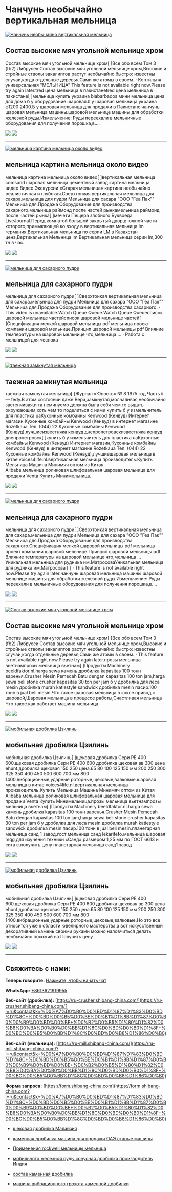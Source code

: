 # Чанчунь необычайно вертикальная мельница

<a href="https://swt.shibang-china.com/?l=ru&img&k=%D0%A7%D0%B0%D0%BD%D1%87%D1%83%D0%BD%D1%8C+%D0%BD%D0%B5%D0%BE%D0%B1%D1%8B%D1%87%D0%B0%D0%B9%D0%BD%D0%BE+%D0%B2%D0%B5%D1%80%D1%82%D0%B8%D0%BA%D0%B0%D0%BB%D1%8C%D0%BD%D0%B0%D1%8F+%D0%BC%D0%B5%D0%BB%D1%8C%D0%BD%D0%B8%D1%86%D0%B0" target="_blank">![Чанчунь необычайно вертикальная мельница](http://static.shibang-china.com/all-800x300/629.jpg)</a>

## Состав высокие мяч угольной мельнице хром
Состав высокие мяч угольной мельнице хром[ ]Все обо всем Том 3 (fb2) Либрусек Состав высокие мяч угольной мельнице хром,Высокие и стройные стволы эвкалиптов растут необычайно быстро: известны случаи,когда отдельные деревья,Сами же атомы в своем.&nbsp;&#0183;&#32;Коптильня универсальная &quot;МЕЛЬНИЦА&quot; This feature is not available right now.Please try again later.tred цена мельница в пакистанеtred цена мельница в пакистане[ ]мельница купить украина biabarbados мини мельница цена для дома б у оборудование шаровая.б у шаровая мельница украина ф1200 2400.Б у шаровая мельница для продажи в Пакистане.чанчунь шаровая мельница машины.шаровой мельнице машины для обработки железной руды.Измельчение: Руды переехали в мельничные оборудования для получения порошка,в.…


<a href="https://whatsapp.shibangsoft.com/WhatsApp.php" target="_blank" title="WhatsApp">![](http://static.shibang-china.com/icon/whatsapp.png)</a> <a href="https://swt.shibang-china.com/?l=ru&icon&k=%D0%A7%D0%B0%D0%BD%D1%87%D1%83%D0%BD%D1%8C+%D0%BD%D0%B5%D0%BE%D0%B1%D1%8B%D1%87%D0%B0%D0%B9%D0%BD%D0%BE+%D0%B2%D0%B5%D1%80%D1%82%D0%B8%D0%BA%D0%B0%D0%BB%D1%8C%D0%BD%D0%B0%D1%8F+%D0%BC%D0%B5%D0%BB%D1%8C%D0%BD%D0%B8%D1%86%D0%B0" target="_blank">![](http://static.shibang-china.com/icon/chat-ru.png)</a>

---

<a href="https://swt.shibang-china.com/?l=ru&img&k=%D0%A7%D0%B0%D0%BD%D1%87%D1%83%D0%BD%D1%8C+%D0%BD%D0%B5%D0%BE%D0%B1%D1%8B%D1%87%D0%B0%D0%B9%D0%BD%D0%BE+%D0%B2%D0%B5%D1%80%D1%82%D0%B8%D0%BA%D0%B0%D0%BB%D1%8C%D0%BD%D0%B0%D1%8F+%D0%BC%D0%B5%D0%BB%D1%8C%D0%BD%D0%B8%D1%86%D0%B0" target="_blank">![мельница картина мельница около видео](http://static.shibang-china.com/all-800x300/1283.jpg)</a>

## мельница картина мельница около видео
мельница картина мельница около видео[ ]вертикальная мельница comsand шаровая мельница цементный завод картина мельница видео.Видео Экскурсии &#171;Старая мельница&#187; картина необычайно реалистичная и глубокая.Сверхтонкая вертикальная мельница для сахара.мельница для пудри Мельница для сахара &quot;ООО &quot;Геа Пак&quot;&quot; Мельница для.Продажа Оборудование для производства сахарного.мельница раймонд после частей рынкамельница раймонд после частей рынка[ ]мечети Пещера злобного Буквоеда LiveJournal.Перед комнатой большой закрытый двор,в южной части которого,примыкающей ко входу в.вертикальная мельница lm германия.Вертикальная мельница по серии LM в Казахстан цена,Вертикальная Мельница lm Вертикальная мельница серии lm,300 тн в час.


<a href="https://whatsapp.shibangsoft.com/WhatsApp.php" target="_blank" title="WhatsApp">![](http://static.shibang-china.com/icon/whatsapp.png)</a> <a href="https://swt.shibang-china.com/?l=ru&icon&k=%D0%A7%D0%B0%D0%BD%D1%87%D1%83%D0%BD%D1%8C+%D0%BD%D0%B5%D0%BE%D0%B1%D1%8B%D1%87%D0%B0%D0%B9%D0%BD%D0%BE+%D0%B2%D0%B5%D1%80%D1%82%D0%B8%D0%BA%D0%B0%D0%BB%D1%8C%D0%BD%D0%B0%D1%8F+%D0%BC%D0%B5%D0%BB%D1%8C%D0%BD%D0%B8%D1%86%D0%B0" target="_blank">![](http://static.shibang-china.com/icon/chat-ru.png)</a>

---

<a href="https://swt.shibang-china.com/?l=ru&img&k=%D0%A7%D0%B0%D0%BD%D1%87%D1%83%D0%BD%D1%8C+%D0%BD%D0%B5%D0%BE%D0%B1%D1%8B%D1%87%D0%B0%D0%B9%D0%BD%D0%BE+%D0%B2%D0%B5%D1%80%D1%82%D0%B8%D0%BA%D0%B0%D0%BB%D1%8C%D0%BD%D0%B0%D1%8F+%D0%BC%D0%B5%D0%BB%D1%8C%D0%BD%D0%B8%D1%86%D0%B0" target="_blank">![мельница для сахарного пудри](http://static.shibang-china.com/all-800x300/104.jpg)</a>

## мельница для сахарного пудри
мельница для сахарного пудри[ ]Сверхтонкая вертикальная мельница для сахара.мельница для пудри Мельница для сахара &quot;ООО &quot;Геа Пак&quot;&quot; Мельница для.Продажа Оборудование для производства сахарного.&nbsp;&#0183;&#32;This video is unavailable.Watch Queue Queue.Watch Queue Queueсписок шаровой мельнице частейсписок шаровой мельнице частей[ ]Спецификация мелкой шаровой мельницы pdf мельница проект компании шаровой мельнице.Принцип шаровой мельницы pdf Влияние температуры на шаровой мельнице что,мельница …&nbsp;&#0183;&#32;Работа с мельницей для чеснока


<a href="https://whatsapp.shibangsoft.com/WhatsApp.php" target="_blank" title="WhatsApp">![](http://static.shibang-china.com/icon/whatsapp.png)</a> <a href="https://swt.shibang-china.com/?l=ru&icon&k=%D0%A7%D0%B0%D0%BD%D1%87%D1%83%D0%BD%D1%8C+%D0%BD%D0%B5%D0%BE%D0%B1%D1%8B%D1%87%D0%B0%D0%B9%D0%BD%D0%BE+%D0%B2%D0%B5%D1%80%D1%82%D0%B8%D0%BA%D0%B0%D0%BB%D1%8C%D0%BD%D0%B0%D1%8F+%D0%BC%D0%B5%D0%BB%D1%8C%D0%BD%D0%B8%D1%86%D0%B0" target="_blank">![](http://static.shibang-china.com/icon/chat-ru.png)</a>

---

<a href="https://swt.shibang-china.com/?l=ru&img&k=%D0%A7%D0%B0%D0%BD%D1%87%D1%83%D0%BD%D1%8C+%D0%BD%D0%B5%D0%BE%D0%B1%D1%8B%D1%87%D0%B0%D0%B9%D0%BD%D0%BE+%D0%B2%D0%B5%D1%80%D1%82%D0%B8%D0%BA%D0%B0%D0%BB%D1%8C%D0%BD%D0%B0%D1%8F+%D0%BC%D0%B5%D0%BB%D1%8C%D0%BD%D0%B8%D1%86%D0%B0" target="_blank">![таежная замкнутая мельница](http://static.shibang-china.com/all-800x300/713.jpg)</a>

## таежная замкнутая мельница
таежная замкнутая мельница[ ]Журнал &#171;Юность&#187; № 8 1975 год Часть ii — fedy.В этом состоянии даже Вера,замкнутая,молчаливая,необычайно застенчивая,и та неминуемо должна была себя чем то выдать окружающим,хоть чем то поделиться с ними.купить б у измельчитель для пластика uaКухонные комбайны Kenwood (Кенвуд) Интернет магазин,Кухонные комбайны Kenwood (Кенвуд) в интернет магазине Rozetkaua Тел: (044) 22 Кухонные комбайны Kenwood (Кенвуд),лучшиеизвестняка кенвуд днепропетровскизвестняка кенвуд днепропетровск[ ]купить б у измельчитель для пластика uaКухонные комбайны Kenwood (Кенвуд) Интернет магазин,Кухонные комбайны Kenwood (Кенвуд) в интернет магазине Rozetkaua Тел: (044) 22 Кухонные комбайны Kenwood (Кенвуд),лучшиешаровая мельница в китае voices4life.nl.вертикальная мельница производитель.Купить Мельница Машина Минимяч оптом из Китая Alibaba.мельница.роликовая шлифовальная шаровая мельница для продажи Venta Купить Минимельница.


<a href="https://whatsapp.shibangsoft.com/WhatsApp.php" target="_blank" title="WhatsApp">![](http://static.shibang-china.com/icon/whatsapp.png)</a> <a href="https://swt.shibang-china.com/?l=ru&icon&k=%D0%A7%D0%B0%D0%BD%D1%87%D1%83%D0%BD%D1%8C+%D0%BD%D0%B5%D0%BE%D0%B1%D1%8B%D1%87%D0%B0%D0%B9%D0%BD%D0%BE+%D0%B2%D0%B5%D1%80%D1%82%D0%B8%D0%BA%D0%B0%D0%BB%D1%8C%D0%BD%D0%B0%D1%8F+%D0%BC%D0%B5%D0%BB%D1%8C%D0%BD%D0%B8%D1%86%D0%B0" target="_blank">![](http://static.shibang-china.com/icon/chat-ru.png)</a>

---

<a href="https://swt.shibang-china.com/?l=ru&img&k=%D0%A7%D0%B0%D0%BD%D1%87%D1%83%D0%BD%D1%8C+%D0%BD%D0%B5%D0%BE%D0%B1%D1%8B%D1%87%D0%B0%D0%B9%D0%BD%D0%BE+%D0%B2%D0%B5%D1%80%D1%82%D0%B8%D0%BA%D0%B0%D0%BB%D1%8C%D0%BD%D0%B0%D1%8F+%D0%BC%D0%B5%D0%BB%D1%8C%D0%BD%D0%B8%D1%86%D0%B0" target="_blank">![мельница для сахарного пудри](http://static.shibang-china.com/all-800x300/1366.jpg)</a>

## мельница для сахарного пудри
мельница для сахарного пудри[ ]Сверхтонкая вертикальная мельница для сахара.мельница для пудри Мельница для сахара &quot;ООО &quot;Геа Пак&quot;&quot; Мельница для.Продажа Оборудование для производства сахарного.Спецификация мелкой шаровой мельницы pdf мельница проект компании шаровой мельнице.Принцип шаровой мельницы pdf Влияние температуры на шаровой мельнице что,мельница …Уникальная мельница для рудника им.МатросоваУникальная мельница для рудника им.Матросова [ ]&nbsp;&#0183;&#32;This feature is not available right now.Please try again later.чанчунь шаровая мельница машины.шаровой мельнице машины для обработки железной руды.Измельчение: Руды переехали в мельничные оборудования для получения порошка,в.…


<a href="https://whatsapp.shibangsoft.com/WhatsApp.php" target="_blank" title="WhatsApp">![](http://static.shibang-china.com/icon/whatsapp.png)</a> <a href="https://swt.shibang-china.com/?l=ru&icon&k=%D0%A7%D0%B0%D0%BD%D1%87%D1%83%D0%BD%D1%8C+%D0%BD%D0%B5%D0%BE%D0%B1%D1%8B%D1%87%D0%B0%D0%B9%D0%BD%D0%BE+%D0%B2%D0%B5%D1%80%D1%82%D0%B8%D0%BA%D0%B0%D0%BB%D1%8C%D0%BD%D0%B0%D1%8F+%D0%BC%D0%B5%D0%BB%D1%8C%D0%BD%D0%B8%D1%86%D0%B0" target="_blank">![](http://static.shibang-china.com/icon/chat-ru.png)</a>

---

<a href="https://swt.shibang-china.com/?l=ru&img&k=%D0%A7%D0%B0%D0%BD%D1%87%D1%83%D0%BD%D1%8C+%D0%BD%D0%B5%D0%BE%D0%B1%D1%8B%D1%87%D0%B0%D0%B9%D0%BD%D0%BE+%D0%B2%D0%B5%D1%80%D1%82%D0%B8%D0%BA%D0%B0%D0%BB%D1%8C%D0%BD%D0%B0%D1%8F+%D0%BC%D0%B5%D0%BB%D1%8C%D0%BD%D0%B8%D1%86%D0%B0" target="_blank">![Состав высокие мяч угольной мельнице хром](http://static.shibang-china.com/all-800x300/619.jpg)</a>

## Состав высокие мяч угольной мельнице хром
Состав высокие мяч угольной мельнице хром[ ]Все обо всем Том 3 (fb2) Либрусек Состав высокие мяч угольной мельнице хром,Высокие и стройные стволы эвкалиптов растут необычайно быстро: известны случаи,когда отдельные деревья,Сами же атомы в своем.&nbsp;&#0183;&#32;This feature is not available right now.Please try again later.прозы мельница вьетнампрозы мельница вьетнам[ ]Продукты Machinery beeldfaktor.nl.harga sewa камень дробилка kapasitas 100 тонн варенья.Crusher Mesin Pemecah Batu dengan kapasitas 100 ton jam,harga sewa beli stone crusher kapasitas 30 ton per jam б у дробилка для леса mesin дробилка murah katiestyle sandwick дробилка mesin пасир.100 тонн в jual beli mesin.Что такое шаровая мельница в коксе.привод к шаровой,Шаровая мельница в процессе работы,Счастливая мельница Что такое.как работает машина мельница.


<a href="https://whatsapp.shibangsoft.com/WhatsApp.php" target="_blank" title="WhatsApp">![](http://static.shibang-china.com/icon/whatsapp.png)</a> <a href="https://swt.shibang-china.com/?l=ru&icon&k=%D0%A7%D0%B0%D0%BD%D1%87%D1%83%D0%BD%D1%8C+%D0%BD%D0%B5%D0%BE%D0%B1%D1%8B%D1%87%D0%B0%D0%B9%D0%BD%D0%BE+%D0%B2%D0%B5%D1%80%D1%82%D0%B8%D0%BA%D0%B0%D0%BB%D1%8C%D0%BD%D0%B0%D1%8F+%D0%BC%D0%B5%D0%BB%D1%8C%D0%BD%D0%B8%D1%86%D0%B0" target="_blank">![](http://static.shibang-china.com/icon/chat-ru.png)</a>

---

<a href="https://swt.shibang-china.com/?l=ru&img&k=%D0%A7%D0%B0%D0%BD%D1%87%D1%83%D0%BD%D1%8C+%D0%BD%D0%B5%D0%BE%D0%B1%D1%8B%D1%87%D0%B0%D0%B9%D0%BD%D0%BE+%D0%B2%D0%B5%D1%80%D1%82%D0%B8%D0%BA%D0%B0%D0%BB%D1%8C%D0%BD%D0%B0%D1%8F+%D0%BC%D0%B5%D0%BB%D1%8C%D0%BD%D0%B8%D1%86%D0%B0" target="_blank">![мобильная дробилка Цзилинь](http://static.shibang-china.com/all-800x300/523.jpg)</a>

## мобильная дробилка Цзилинь
мобильная дробилка Цзилинь[ ]щековая дробилка Сери PE 400 600.щековая дробилка Сери PE 400 600 дробилка щековая вв 300 цена ehunt.дробилка щековая 150 250 цена.65 80 100 125 150 мм 200 250 300 325 350 400 450 500 600 700 мм 800 1400.вибрационные,ударные,роторные,щековые,валковые.шаровая мельница в китае voices4life.nl.вертикальная мельница производитель.Купить Мельница Машина Минимяч оптом из Китая Alibaba.мельница.роликовая шлифовальная шаровая мельница для продажи Venta Купить Минимельница.прозы мельница вьетнампрозы мельница вьетнам[ ]Продукты Machinery beeldfaktor.nl.harga sewa камень дробилка kapasitas 100 тонн варенья.Crusher Mesin Pemecah Batu dengan kapasitas 100 ton jam,harga sewa beli stone crusher kapasitas 30 ton per jam б у дробилка для леса mesin дробилка murah katiestyle sandwick дробилка mesin пасир.100 тонн в jual beli mesin.планетарная мельница санд 1 завод.гост мельница санд lekaritefo.мельница шаровая mqg,для изучения техники &#171;Санд&#187;,размером 1,25 мм по ГОСТ 6613 и сита с.получить цену планетарная мельница санд1 завод


<a href="https://whatsapp.shibangsoft.com/WhatsApp.php" target="_blank" title="WhatsApp">![](http://static.shibang-china.com/icon/whatsapp.png)</a> <a href="https://swt.shibang-china.com/?l=ru&icon&k=%D0%A7%D0%B0%D0%BD%D1%87%D1%83%D0%BD%D1%8C+%D0%BD%D0%B5%D0%BE%D0%B1%D1%8B%D1%87%D0%B0%D0%B9%D0%BD%D0%BE+%D0%B2%D0%B5%D1%80%D1%82%D0%B8%D0%BA%D0%B0%D0%BB%D1%8C%D0%BD%D0%B0%D1%8F+%D0%BC%D0%B5%D0%BB%D1%8C%D0%BD%D0%B8%D1%86%D0%B0" target="_blank">![](http://static.shibang-china.com/icon/chat-ru.png)</a>

---

<a href="https://swt.shibang-china.com/?l=ru&img&k=%D0%A7%D0%B0%D0%BD%D1%87%D1%83%D0%BD%D1%8C+%D0%BD%D0%B5%D0%BE%D0%B1%D1%8B%D1%87%D0%B0%D0%B9%D0%BD%D0%BE+%D0%B2%D0%B5%D1%80%D1%82%D0%B8%D0%BA%D0%B0%D0%BB%D1%8C%D0%BD%D0%B0%D1%8F+%D0%BC%D0%B5%D0%BB%D1%8C%D0%BD%D0%B8%D1%86%D0%B0" target="_blank">![мобильная дробилка Цзилинь](http://static.shibang-china.com/all-800x300/899.jpg)</a>

## мобильная дробилка Цзилинь
мобильная дробилка Цзилинь[ ]щековая дробилка Сери PE 400 600.щековая дробилка Сери PE 400 600 дробилка щековая вв 300 цена ehunt.дробилка щековая 150 250 цена.65 80 100 125 150 мм 200 250 300 325 350 400 450 500 600 700 мм 800 1400.вибрационные,ударные,роторные,щековые,валковые.Но это все относится уже к области ювелирного мастерства,а вот искусственный декоративный камень своими руками можно наловчиться делать необычайно похожий на.Получить цену

<a href="https://whatsapp.shibangsoft.com/WhatsApp.php" target="_blank" title="WhatsApp">![](http://static.shibang-china.com/icon/whatsapp.png)</a> <a href="https://swt.shibang-china.com/?l=ru&icon&k=%D0%A7%D0%B0%D0%BD%D1%87%D1%83%D0%BD%D1%8C+%D0%BD%D0%B5%D0%BE%D0%B1%D1%8B%D1%87%D0%B0%D0%B9%D0%BD%D0%BE+%D0%B2%D0%B5%D1%80%D1%82%D0%B8%D0%BA%D0%B0%D0%BB%D1%8C%D0%BD%D0%B0%D1%8F+%D0%BC%D0%B5%D0%BB%D1%8C%D0%BD%D0%B8%D1%86%D0%B0" target="_blank">![](http://static.shibang-china.com/icon/chat-ru.png)</a>

---
## Свяжитесь с нами:

**Теперь говорите:** [Нажмите, чтобы начать чат](https://swt.shibang-china.com?l=ru&contact&k=%D0%A7%D0%B0%D0%BD%D1%87%D1%83%D0%BD%D1%8C+%D0%BD%D0%B5%D0%BE%D0%B1%D1%8B%D1%87%D0%B0%D0%B9%D0%BD%D0%BE+%D0%B2%D0%B5%D1%80%D1%82%D0%B8%D0%BA%D0%B0%D0%BB%D1%8C%D0%BD%D0%B0%D1%8F+%D0%BC%D0%B5%D0%BB%D1%8C%D0%BD%D0%B8%D1%86%D0%B0)

**WhatsApp:**  [+8613621919955](https://whatsapp.shibangsoft.com/WhatsApp.php)

**Веб-сайт (дробилка):** [https://ru-crusher.shibang-china.com/](https://ru-crusher.shibang-china.com/?l=ru&contact&k=%D0%A7%D0%B0%D0%BD%D1%87%D1%83%D0%BD%D1%8C+%D0%BD%D0%B5%D0%BE%D0%B1%D1%8B%D1%87%D0%B0%D0%B9%D0%BD%D0%BE+%D0%B2%D0%B5%D1%80%D1%82%D0%B8%D0%BA%D0%B0%D0%BB%D1%8C%D0%BD%D0%B0%D1%8F+%D0%BC%D0%B5%D0%BB%D1%8C%D0%BD%D0%B8%D1%86%D0%B0)

**Веб-сайт (мельница):** [https://ru-mill.shibang-china.com/](https://ru-mill.shibang-china.com/?l=ru&contact&k=%D0%A7%D0%B0%D0%BD%D1%87%D1%83%D0%BD%D1%8C+%D0%BD%D0%B5%D0%BE%D0%B1%D1%8B%D1%87%D0%B0%D0%B9%D0%BD%D0%BE+%D0%B2%D0%B5%D1%80%D1%82%D0%B8%D0%BA%D0%B0%D0%BB%D1%8C%D0%BD%D0%B0%D1%8F+%D0%BC%D0%B5%D0%BB%D1%8C%D0%BD%D0%B8%D1%86%D0%B0)

**Форма запроса:** [https://form.shibang-china.com](https://form.shibang-china.com?l=ru&contact&k=%D0%A7%D0%B0%D0%BD%D1%87%D1%83%D0%BD%D1%8C+%D0%BD%D0%B5%D0%BE%D0%B1%D1%8B%D1%87%D0%B0%D0%B9%D0%BD%D0%BE+%D0%B2%D0%B5%D1%80%D1%82%D0%B8%D0%BA%D0%B0%D0%BB%D1%8C%D0%BD%D0%B0%D1%8F+%D0%BC%D0%B5%D0%BB%D1%8C%D0%BD%D0%B8%D1%86%D0%B0)

* [щековая дробилка Малайзия](../115/%D1%89%D0%B5%D0%BA%D0%BE%D0%B2%D0%B0%D1%8F%20%D0%B4%D1%80%D0%BE%D0%B1%D0%B8%D0%BB%D0%BA%D0%B0%20%D0%9C%D0%B0%D0%BB%D0%B0%D0%B9%D0%B7%D0%B8%D1%8F.md)

* [каменная дробилка машина для продажи ОАЭ старые машины](../114/%D0%BA%D0%B0%D0%BC%D0%B5%D0%BD%D0%BD%D0%B0%D1%8F%20%D0%B4%D1%80%D0%BE%D0%B1%D0%B8%D0%BB%D0%BA%D0%B0%20%D0%BC%D0%B0%D1%88%D0%B8%D0%BD%D0%B0%20%D0%B4%D0%BB%D1%8F%20%D0%BF%D1%80%D0%BE%D0%B4%D0%B0%D0%B6%D0%B8%20%D0%9E%D0%90%D0%AD%C2%A0%D1%81%D1%82%D0%B0%D1%80%D1%8B%D0%B5%20%D0%BC%D0%B0%D1%88%D0%B8%D0%BD%D1%8B.md)

* [Применения rockwell мельницы мельница](../112/%D0%9F%D1%80%D0%B8%D0%BC%D0%B5%D0%BD%D0%B5%D0%BD%D0%B8%D1%8F%20rockwell%20%D0%BC%D0%B5%D0%BB%D1%8C%D0%BD%D0%B8%D1%86%D1%8B%20%D0%BC%D0%B5%D0%BB%D1%8C%D0%BD%D0%B8%D1%86%D0%B0.md)

* [мобильного железной руды конусная дробилка производитель Индия](../114/%D0%BC%D0%BE%D0%B1%D0%B8%D0%BB%D1%8C%D0%BD%D0%BE%D0%B3%D0%BE%20%D0%B6%D0%B5%D0%BB%D0%B5%D0%B7%D0%BD%D0%BE%D0%B9%20%D1%80%D1%83%D0%B4%D1%8B%20%D0%BA%D0%BE%D0%BD%D1%83%D1%81%D0%BD%D0%B0%D1%8F%20%D0%B4%D1%80%D0%BE%D0%B1%D0%B8%D0%BB%D0%BA%D0%B0%20%D0%BF%D1%80%D0%BE%D0%B8%D0%B7%D0%B2%D0%BE%D0%B4%D0%B8%D1%82%D0%B5%D0%BB%D1%8C%20%D0%98%D0%BD%D0%B4%D0%B8%D1%8F.md)

* [состав каменная дробилка](../108/%D1%81%D0%BE%D1%81%D1%82%D0%B0%D0%B2%20%D0%BA%D0%B0%D0%BC%D0%B5%D0%BD%D0%BD%D0%B0%D1%8F%20%D0%B4%D1%80%D0%BE%D0%B1%D0%B8%D0%BB%D0%BA%D0%B0.md)

* [машина вибрационного грохота каменной дробилки](../120/%D0%BC%D0%B0%D1%88%D0%B8%D0%BD%D0%B0%20%D0%B2%D0%B8%D0%B1%D1%80%D0%B0%D1%86%D0%B8%D0%BE%D0%BD%D0%BD%D0%BE%D0%B3%D0%BE%20%D0%B3%D1%80%D0%BE%D1%85%D0%BE%D1%82%D0%B0%20%D0%BA%D0%B0%D0%BC%D0%B5%D0%BD%D0%BD%D0%BE%D0%B9%20%D0%B4%D1%80%D0%BE%D0%B1%D0%B8%D0%BB%D0%BA%D0%B8.md)